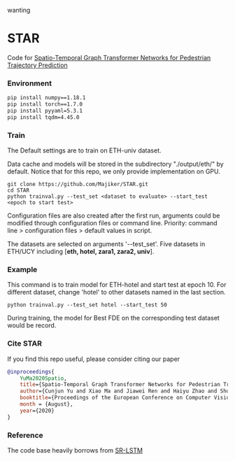 wanting
# STAR
Code for [Spatio-Temporal Graph Transformer Networks for Pedestrian Trajectory Prediction](https://arxiv.org/abs/2005.08514)

### Environment

```bash
pip install numpy==1.18.1
pip install torch==1.7.0
pip install pyyaml=5.3.1
pip install tqdm=4.45.0
```

### Train

The Default settings are to train on ETH-univ dataset. 

Data cache and models will be stored in the subdirectory "./output/eth/" by default. Notice that for this repo, we only provide implementation on GPU.

```
git clone https://github.com/Majiker/STAR.git
cd STAR
python trainval.py --test_set <dataset to evaluate> --start_test <epoch to start test>
```

Configuration files are also created after the first run, arguments could be modified through configuration files or command line. 
Priority: command line \> configuration files \> default values in script.

The datasets are selected on arguments '--test_set'. Five datasets in ETH/UCY including
[**eth, hotel, zara1, zara2, univ**].

### Example

This command is to train model for ETH-hotel and start test at epoch 10. For different dataset, change 'hotel' to other datasets named in the last section.

```
python trainval.py --test_set hotel --start_test 50
```

During training, the model for Best FDE on the corresponding test dataset would be record.

### Cite STAR

If you find this repo useful, please consider citing our paper
```bibtex
@inproceedings{
    YuMa2020Spatio,
    title={Spatio-Temporal Graph Transformer Networks for Pedestrian Trajectory Prediction},
    author={Cunjun Yu and Xiao Ma and Jiawei Ren and Haiyu Zhao and Shuai Yi},
    booktitle={Proceedings of the European Conference on Computer Vision (ECCV)},
    month = {August},
    year={2020}
}
```


### Reference

The code base heavily borrows from [SR-LSTM](https://github.com/zhangpur/SR-LSTM)
